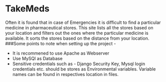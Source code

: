 # TakeMeds

Often it is found that in case of Emergencies it is difficult to find a particular medicine in pharmaceutical stores. This site lists all the stores based on your location and filters out the ones where the particular medicine is available. It sorts the stores based on the distance from your location.
###Some points to note when setting up the project - 
* It is recommened to use Apache as Webserver
* Use MySQl as Database
* Sensitive credentials such as - Django Security Key, Mysql login credentials etc. should be stores as Environmental variables. Variable names can be found in respectives location in files.
